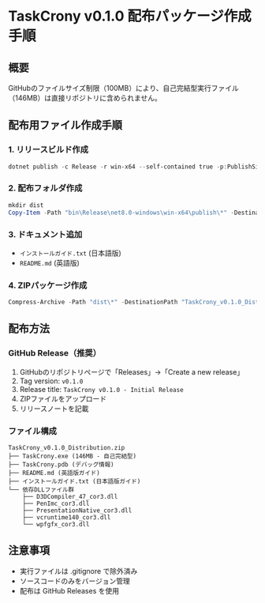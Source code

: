 # TaskCrony v0.1.0 配布パッケージ作成手順

## 概要
GitHubのファイルサイズ制限（100MB）により、自己完結型実行ファイル（146MB）は直接リポジトリに含められません。

## 配布用ファイル作成手順

### 1. リリースビルド作成
```powershell
dotnet publish -c Release -r win-x64 --self-contained true -p:PublishSingleFile=true
```

### 2. 配布フォルダ作成
```powershell
mkdir dist
Copy-Item -Path "bin\Release\net8.0-windows\win-x64\publish\*" -Destination "dist\" -Recurse
```

### 3. ドキュメント追加
- `インストールガイド.txt` (日本語版)
- `README.md` (英語版)

### 4. ZIPパッケージ作成
```powershell
Compress-Archive -Path "dist\*" -DestinationPath "TaskCrony_v0.1.0_Distribution.zip" -Force
```

## 配布方法

### GitHub Release（推奨）
1. GitHubのリポジトリページで「Releases」→「Create a new release」
2. Tag version: `v0.1.0`
3. Release title: `TaskCrony v0.1.0 - Initial Release`
4. ZIPファイルをアップロード
5. リリースノートを記載

### ファイル構成
```
TaskCrony_v0.1.0_Distribution.zip
├── TaskCrony.exe (146MB - 自己完結型)
├── TaskCrony.pdb (デバッグ情報)
├── README.md (英語版ガイド)
├── インストールガイド.txt (日本語版ガイド)
└── 依存DLLファイル群
    ├── D3DCompiler_47_cor3.dll
    ├── PenImc_cor3.dll
    ├── PresentationNative_cor3.dll
    ├── vcruntime140_cor3.dll
    └── wpfgfx_cor3.dll
```

## 注意事項
- 実行ファイルは .gitignore で除外済み
- ソースコードのみをバージョン管理
- 配布は GitHub Releases を使用
